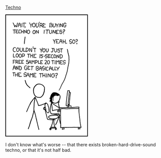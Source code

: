 [Techno](https://xkcd.com/411)

![Techno](./random_comic.png)

I don't know what's worse -- that there exists broken-hard-drive-sound techno, or that it's not half bad.

